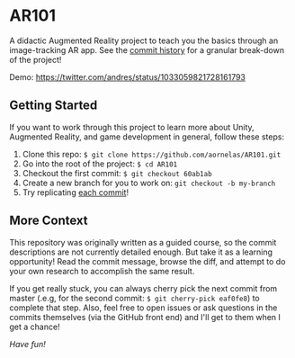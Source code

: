 # AR101

A didactic Augmented Reality project to teach you the basics through an image-tracking AR app. See the [commit history](https://github.com/aornelas/AR101/commits/master) for a granular break-down of the project!

Demo: https://twitter.com/andres/status/1033059821728161793

## Getting Started 
If you want to work through this project to learn more about Unity, Augmented Reality, and game development in general, follow these steps:

1. Clone this repo: `$ git clone https://github.com/aornelas/AR101.git`
1. Go into the root of the project: `$ cd AR101`
1. Checkout the first commit: `$ git checkout 60ab1ab`
1. Create a new branch for you to work on: `git checkout -b my-branch`
1. Try replicating [each commit](https://github.com/aornelas/AR101/commits/master)!


## More Context
This repository was originally written as a guided course, so the commit descriptions are not currently detailed enough. But take it as a learning opportunity! Read the commit message, browse the diff, and attempt to do your own research to accomplish the same result.

If you get really stuck, you can always cherry pick the next commit from master (.e.g, for the second commit: `$ git cherry-pick eaf0fe8`) to complete that step. Also, feel free to open issues or ask questions in the commits themselves (via the GitHub front end) and I'll get to them when I get a chance!

*Have fun!*
